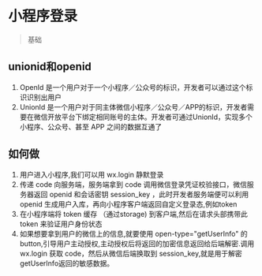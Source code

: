 
# 小程序登录
> 基础

## unionid和openid
1. OpenId 是一个用户对于一个小程序／公众号的标识，开发者可以通过这个标识识别出用户
2. UnionId 是一个用户对于同主体微信小程序／公众号／APP的标识，开发者需要在微信开放平台下绑定相同账号的主体。开发者可通过UnionId，实现多个小程序、公众号、甚至 APP 之间的数据互通了

## 如何做
1. 用户进入小程序,我们可以用 wx.login 静默登录
2. 传递 code 向服务端，服务端拿到 code 调用微信登录凭证校验接口，微信服务器返回 openid 和会话密钥 session_key ，此时开发者服务端便可以利用 openid 生成用户入库，再向小程序客户端返回自定义登录态,例如token
3. 在小程序端将 token 缓存 （通过storage) 到客户端,然后在请求头部携带此 token 来验证用户身份状态
4. 如果想要拿到用户的微信上的信息,就要使用 open-type="getUserInfo" 的 button,引导用户主动授权,主动授权后将返回的加密信息返回给后端解密.调用 wx.login 获取 code，然后从微信后端换取到 session_key,就是用于解密 getUserInfo返回的敏感数据。


